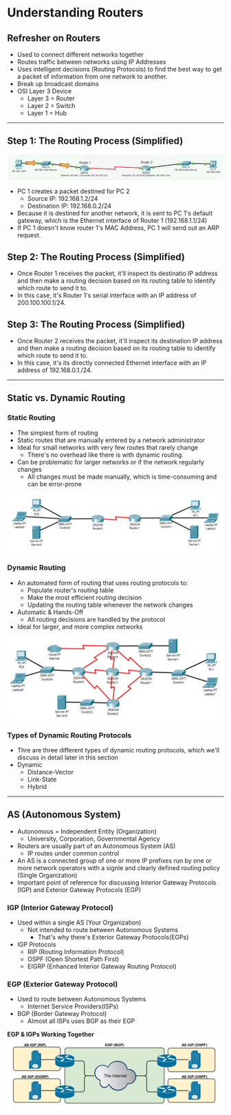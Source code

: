 # Understanding Routers

## Refresher on Routers

- Used to connect different networks together
- Routes traffic between networks using IP Addresses
- Uses intelligent decisions (Routing Protocols) to find the best way to get a packet of information from one network to another.
- Break up broadcast domains
- OSI Layer 3 Device
  - Layer 3 = Router
  - Layer 2 = Switch
  - Layer 1 = Hub

---

## Step 1: The Routing Process (Simplified)

![The Routing Process Image](The-Routing-Process.png)

- PC 1 creates a packet destined for PC 2
  - Source IP: 192.168.1.2/24
  - Destination IP: 192.168.0.2/24
- Because it is destined for another network, it is sent to PC 1's default gateway, which is the Ethernet interface of Router 1 (192.168.1.1/24)
- If PC 1 doesn't know router 1's MAC Address, PC 1 will send out an ARP request.

## Step 2: The Routing Process (Simplified)

- Once Router 1 receives the packet, it'll inspect its destinatio IP address and then make a routing decision based on its routing table to identify which route to send it to.
- In this case, it's Router 1's serial interface with an IP address of 200.100.100.1/24.

## Step 3: The Routing Process (Simplified)

- Once Router 2 receives the packet, it'll inspect its destination IP address and then make a routing decision based on its routing table to identify which route to send it to.
- In this case, it's its directly connected Ethernet interface with an IP address of 192.168.0.1./24.

---

## Static vs. Dynamic Routing

### Static Routing

- The simplest form of routing
- Static routes that are manually entered by a network administrator
- Ideal for small networks with very few routes that rarely change
  - There's no overhead like there is with dynamic routing.
- Can be problematic for larger networks or if the network regularly changes
  - All changes must be made manually, which is time-consuming and can be error-prone

![Static Routing Image](Static-Routing.png)

### Dynamic Routing

- An automated form of routing that uses routing protocols to:
  - Populate router's routing table
  - Make the most efficient routing decision
  - Updating the routing table whenever the network changes
- Automatic & Hands-Off
  - All routing decisions are handled by the protocol
- Ideal for larger, and more complex networks

![Dynamic Routing Image](Dynamic-Routing.png)

### Types of Dynamic Routing Protocols

- Thre are three different types of dynamic routing protocols, which we'll discuss in detail later in this section
- Dynamic
  - Distance-Vector
  - Link-State
  - Hybrid

---

## AS (Autonomous System)

- Autonomous = Independent Entity (Organization)
  - University, Corporation, Governmental Agency
- Routers are usually part of an Autonomous System (AS)
  - IP routes under common control
- An AS is a connected group of one or more IP prefixes run by one or more network operators with a signle and clearly defined routing policy (Single Organization)
- Important point of reference for discussing Interior Gateway Protocols (IGP) and Exterior Gateway Protocols (EGP)

### IGP (Interior Gateway Protocol)

- Used within a single AS (Your Organization)
  - Not intended to route between Autonomous Systems
    - That's why there's Exterior Gateway Protocols(EGPs)
- IGP Protocols
  - RIP (Routing Information Protocol)
  - OSPF (Open Shortest Path First)
  - EIGRP (Enhanced Interior Gateway Routing Protocol)

### EGP (Exterior Gateway Protocol)

- Used to route between Autonomous Systems
  - Internet Service Providers(ISPs)
- BGP (Border Gateway Protocol)
  - Almost all ISPs uses BGP as their EGP

**EGP & IGPs Working Together**
![EGP & IGPs Working Together Image](EGP-IGPs-Working-Together.png)
